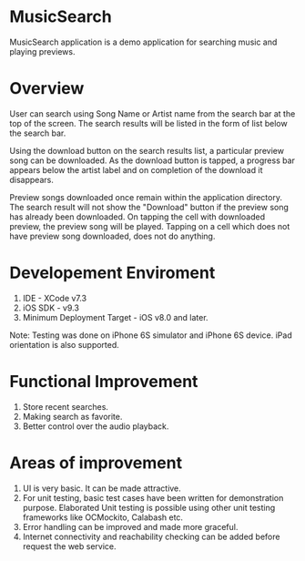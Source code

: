 # MusicSearch
MusicSearch application is a demo application for searching music and playing previews.

Overview
=========================
User can search using Song Name or Artist name from the search bar at the top of the screen. The search results will be listed in the form of list below the search bar.

Using the download button on the search results list, a particular preview song can be downloaded. As the download button is tapped, a progress bar appears below the artist label and on completion of the download it disappears. 

Preview songs downloaded once remain within the application directory. The search result will not show the "Download" button if the preview song has already been downloaded. On tapping the cell with downloaded preview, the preview song will be played. Tapping on a cell which does not have preview song downloaded, does not do anything.

Developement Enviroment
=========================

1) IDE - XCode v7.3
2) iOS SDK - v9.3
3) Minimum Deployment Target - iOS v8.0 and later.

Note: Testing was done on iPhone 6S simulator and iPhone 6S device. iPad orientation is also supported.

Functional Improvement
=========================
1) Store recent searches.
2) Making search as favorite.
3) Better control over the audio playback.

Areas of improvement
=========================

1) UI is very basic. It can be made attractive.
2) For unit testing, basic test cases have been written for demonstration purpose. Elaborated Unit testing is possible using other unit testing frameworks like OCMockito, Calabash etc.
3) Error handling can be improved and made more graceful.
4) Internet connectivity and reachability checking can be added before request the web service.

